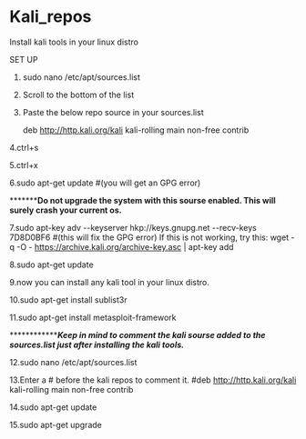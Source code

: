 # Kali_repos
Install kali tools in your linux distro

SET UP

1. sudo nano /etc/apt/sources.list

2. Scroll to the bottom of the list

3. Paste the below repo source in your sources.list
    
    deb http://http.kali.org/kali kali-rolling main non-free contrib

4.ctrl+s

5.ctrl+x

6.sudo apt-get update #(you will get an GPG error)


***************************Do not upgrade the system with this sourse enabled. This will surely crash your current os.********************


7.sudo apt-key adv --keyserver hkp://keys.gnupg.net --recv-keys 7D8D0BF6 #(this will fix the GPG error)
If this is not working, try this: 
wget -q -O - https://archive.kali.org/archive-key.asc | apt-key add 

8.sudo apt-get update

9.now you can install any kali tool in your linux distro.

10.sudo apt-get install sublist3r

11.sudo apt-get install metasploit-framework


***************************Keep in mind to comment the kali sourse added to the sources.list just after installing the kali tools.***************


12.sudo nano /etc/apt/sources.list

13.Enter a # before the kali repos to comment it.
    #deb http://http.kali.org/kali kali-rolling main non-free contrib

14.sudo apt-get update

15.sudo apt-get upgrade
